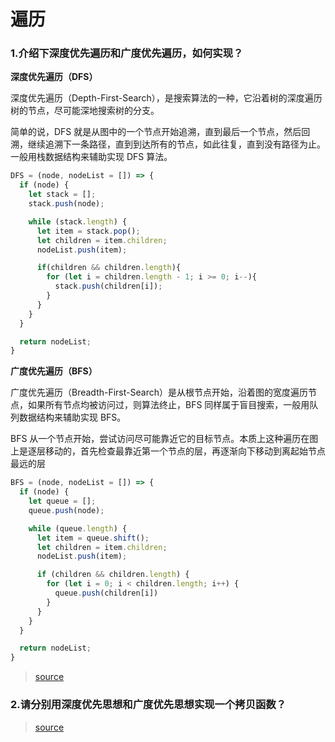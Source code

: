 # 遍历

### 1.介绍下深度优先遍历和广度优先遍历，如何实现？

**深度优先遍历（DFS）**

深度优先遍历（Depth-First-Search），是搜索算法的一种，它沿着树的深度遍历树的节点，尽可能深地搜索树的分支。

简单的说，DFS 就是从图中的一个节点开始追溯，直到最后一个节点，然后回溯，继续追溯下一条路径，直到到达所有的节点，如此往复，直到没有路径为止。一般用栈数据结构来辅助实现 DFS 算法。

```js
DFS = (node, nodeList = []) => {
  if (node) {
    let stack = [];
    stack.push(node);

    while (stack.length) {
      let item = stack.pop();
      let children = item.children;
      nodeList.push(item);

      if(children && children.length){
        for (let i = children.length - 1; i >= 0; i--){
          stack.push(children[i]);
        }
      }
    }
  }

  return nodeList;
}
```

**广度优先遍历（BFS）**

广度优先遍历（Breadth-First-Search）是从根节点开始，沿着图的宽度遍历节点，如果所有节点均被访问过，则算法终止，BFS 同样属于盲目搜索，一般用队列数据结构来辅助实现 BFS。

BFS 从一个节点开始，尝试访问尽可能靠近它的目标节点。本质上这种遍历在图上是逐层移动的，首先检查最靠近第一个节点的层，再逐渐向下移动到离起始节点最远的层

```js
BFS = (node, nodeList = []) => {
  if (node) {
    let queue = [];
    queue.push(node);

    while (queue.length) {
      let item = queue.shift();
      let children = item.children;
      nodeList.push(item);

      if (children && children.length) {
        for (let i = 0; i < children.length; i++) {
          queue.push(children[i])
        }
      }
    }
  }

  return nodeList;
}
```

> [source](https://github.com/Advanced-Frontend/Daily-Interview-Question/issues/9)

### 2.请分别用深度优先思想和广度优先思想实现一个拷贝函数？

> [source](https://github.com/Advanced-Frontend/Daily-Interview-Question/issues/10)
